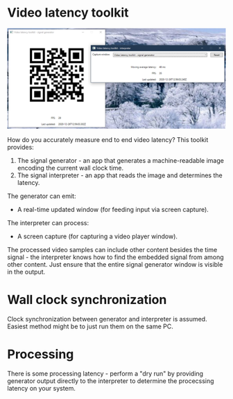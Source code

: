 # Video latency toolkit

![](Screenshot.png)

How do you accurately measure end to end video latency? This toolkit provides:

1. The signal generator - an app that generates a machine-readable image encoding the current wall clock time.
1. The signal interpreter - an app that reads the image and determines the latency.

The generator can emit:

* A real-time updated window (for feeding input via screen capture).

The interpreter can process:

* A screen capture (for capturing a video player window).

The processed video samples can include other content besides the time signal - the interpreter knows how to find the embedded signal from among other content. Just ensure that the entire signal generator window is visible in the output.

# Wall clock synchronization

Clock synchronization between generator and interpreter is assumed. Easiest method might be to just run them on the same PC.

# Processing

There is some processing latency - perform a "dry run" by providing generator output directly to the interpreter to determine the procecssing latency on your system.